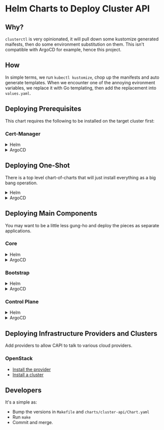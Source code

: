 # Helm Charts to Deploy Cluster API

## Why?

`clusterctl` is very opinionated, it will pull down some kustomize generated maifests, then do some environment substitution on them.
This isn't compatible with ArgoCD for example, hence this project.

## How

In simple terms, we run `kubectl kustomize`, chop up the manifests and auto generate templates.
When we encounter one of the annoying evironment variables, we replace it with Go templating, then add the replacement into `values.yaml`.

## Deploying Prerequisites

This chart requires the following to be installed on the target cluster first:

### Cert-Manager

<details>
<summary>Helm</summary>

```shell
helm repo add jetstack https://charts.jetstack.io
helm repo update
helm install cert-manager jetstack/cert-manager --version v1.10.1 --namespace cert-manager --create-namespace
```
</details>

<details>
<summary>ArgoCD</summary>

```yaml
apiVersion: argoproj.io/v1alpha1
kind: Application
metadata:
  generateName: cert-manager-
  namespace: argocd
spec:
  project: default
  source:
    chart: cert-manager
    repoURL: https://charts.jetstack.io
    targetRevision: v1.10.1
    helm:
      releaseName: cert-manager
      parameters:
      - name: installCRDs
        value: true
  destination:
    name: ${TARGET_VCLUSTER}
    namespace: cert-manager
  syncPolicy:
    automated:
      selfHeal: true
    syncOptions:
    - CreateNamespace=true
```
</details>

## Deploying One-Shot

There is a top level chart-of-charts that will just install everything as a big bang operation.

<details>
<summary>Helm</summary>

```shell
helm repo add unikorn-cloud-capi https://unikorn-cloud.github.io/helm-cluster-api
helm repo update
helm install unikorn-cloud-capi/cluster-api --version v0.1.1
```
</details>

<details>
<summary>ArgoCD</summary>

```yaml
apiVersion: argoproj.io/v1alpha1
kind: Application
metadata:
  name: cluster-api
  namespace: argocd
spec:
  project: default
  source:
    repoURL: https://unikorn-cloud.github.io/helm-cluster-api
    chart: cluster-api
    targetRevision: v0.1.9
  destination:
    server: https://172.18.255.200:443
  ignoreDifferences:
  # Aggregated roles are mangically updated by the API.
  - group: rbac.authorization.k8s.io
    kind: ClusterRole
    name: capi-aggregated-manager-role
    jsonPointers:
    - /rules
  - group: rbac.authorization.k8s.io
    kind: ClusterRole
    name: capi-kubeadm-control-plane-aggregated-manager-role
    jsonPointers:
    - /rules
  # CA certs are injected by cert-manager mutation
  - group: apiextensions.k8s.io
    kind: CustomResourceDefinition
    jsonPointers:
    - /spec/conversion/webhook/clientConfig/caBundle
  syncPolicy:
    automated:
      selfHeal: true
    syncOptions:
    - RespectIgnoreDifferences=true
```
</details>

## Deploying Main Components

You may want to be a little less gung-ho and deploy the pieces as separate applications.

### Core

<details>
<summary>Helm</summary>

```shell
helm repo add unikorn-cloud-capi https://unikorn-cloud.github.io/helm-cluster-api
helm repo update
helm install unikorn-cloud-capi/cluster-api-core --version v0.1.1
```
</details>

<details>
<summary>ArgoCD</summary>

```yaml
apiVersion: argoproj.io/v1alpha1
kind: Application
metadata:
  generateName: cluster-api-core-
  namespace: argocd
spec:
  project: default
  source:
    repoURL: https://unikorn-cloud.github.io/helm-cluster-api
    chart: cluster-api-core
    targetRevision: v0.1.9
  destination:
    server: https://172.18.255.200:443
  ignoreDifferences:
  # Aggregated roles are mangically updated by the API.
  - group: rbac.authorization.k8s.io
    kind: ClusterRole
    name: capi-aggregated-manager-role
    jsonPointers:
    - /rules
  # CA certs are injected by cert-manager mutation
  - group: apiextensions.k8s.io
    kind: CustomResourceDefinition
    jsonPointers:
    - /spec/conversion/webhook/clientConfig/caBundle
  syncPolicy:
    automated:
      selfHeal: true
    syncOptions:
    - RespectIgnoreDifferences=true
```
</details>

### Bootstrap

<details>
<summary>Helm</summary>

```shell
helm repo add unikorn-cloud-capi https://unikorn-cloud.github.io/helm-cluster-api
helm repo update
helm install unikorn-cloud-capi/cluster-api-bootstrap-kubeadm --version v0.1.1
```
</details>

<details>
<summary>ArgoCD</summary>

```yaml
apiVersion: argoproj.io/v1alpha1
kind: Application
metadata:
  generateName: cluster-api-bootstrap-kubeadm-
  namespace: argocd
spec:
  project: default
  source:
    repoURL: https://unikorn-cloud.github.io/helm-cluster-api
    chart: cluster-api-bootstrap-kubeadm
    targetRevision: v0.1.9
  destination:
    server: https://172.18.255.200:443
  ignoreDifferences:
  - group: apiextensions.k8s.io
    jsonPointers:
    - /spec/conversion/webhook/clientConfig/caBundle
    kind: CustomResourceDefinition
  syncPolicy:
    automated:
      selfHeal: true
    syncOptions:
    - RespectIgnoreDifferences=true
```
</details>

### Control Plane

<details>
<summary>Helm</summary>

```shell
helm repo add unikorn-cloud-capi https://unikorn-cloud.github.io/helm-cluster-api
helm repo update
helm install unikorn-cloud-capi/cluster-api-control-plane-kubeadm --version v0.1.1
```
</details>

<details>
<summary>ArgoCD</summary>

```yaml
apiVersion: argoproj.io/v1alpha1
kind: Application
metadata:
  generateName: cluster-api-control-plane-kubeadm-
  namespace: argocd
spec:
  project: default
  source:
    repoURL: https://unikorn-cloud.github.io/helm-cluster-api
    chart: cluster-api-control-plane-kubeadm
    targetRevision: v0.1.9
  destination:
    server: https://172.18.255.200:443
  ignoreDifferences:
  - group: rbac.authorization.k8s.io
    jsonPointers:
    - /rules
    kind: ClusterRole
    name: capi-kubeadm-control-plane-aggregated-manager-role
  - group: apiextensions.k8s.io
    jsonPointers:
    - /spec/conversion/webhook/clientConfig/caBundle
    kind: CustomResourceDefinition
  syncPolicy:
    automated:
      selfHeal: true
    syncOptions:
    - RespectIgnoreDifferences=true
```
</details>

## Deploying Infrastructure Providers and Clusters

Add providers to allow CAPI to talk to various cloud providers.

### OpenStack

* [Install the provider](charts/cluster-api-provider-openstack/README.md)
* [Install a cluster](charts/cluster-api-cluster-openstack/README.md)

## Developers

It's a simple as:

* Bump the versions in `Makefile` and `charts/cluster-api/Chart.yaml`
* Run `make`
* Commit and merge.
